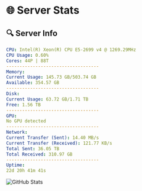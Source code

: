 # 🌐 Server Stats
## 🔍 Server Info
```yaml
CPU: Intel(R) Xeon(R) CPU E5-2699 v4 @ 1269.29MHz
CPU Usage: 0.60%
Cores: 44P | 88T
-----------------------------------
Memory:
Current Usage: 145.73 GB/503.74 GB
Available: 354.57 GB
-----------------------------------
Disk:
Current Usage: 63.72 GB/1.71 TB
Free: 1.56 TB
-----------------------------------
GPU:
No GPU detected
-----------------------------------
Network:
Current Transfer (Sent): 14.40 MB/s
Current Transfer (Received): 121.77 KB/s
Total Sent: 36.05 TB
Total Received: 310.97 GB
-----------------------------------
Uptime:
22d 20h 41m 41s
```
![GitHub Stats](https://img.shields.io/badge/Updated-2025-03-30_18:04:30-blue)